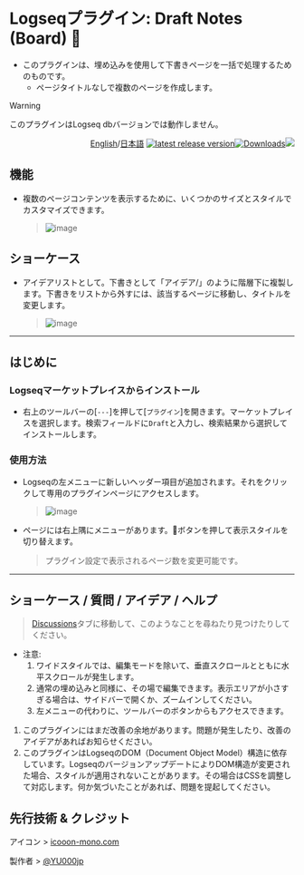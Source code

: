 # Logseqプラグイン: Draft Notes (Board) 📝

- このプラグインは、埋め込みを使用して下書きページを一括で処理するためのものです。
  - ページタイトルなしで複数のページを作成します。

> [!WARNING]
このプラグインはLogseq dbバージョンでは動作しません。

<div align="right">

[English](https://github.com/YU000jp/logseq-plugin-draft-notes/)/[日本語](https://github.com/YU000jp/logseq-plugin-draft-notes/blob/main/readme.ja.md) [![latest release version](https://img.shields.io/github/v/release/YU000jp/logseq-plugin-draft-notes)](https://github.com/YU000jp/logseq-plugin-draft-notes/releases)[![Downloads](https://img.shields.io/github/downloads/YU000jp/logseq-plugin-draft-notes/total.svg)](https://github.com/YU000jp/logseq-plugin-draft-notes/releases)<!-- Published 2023 --><a href="https://www.buymeacoffee.com/yu000japan"><img src="https://img.buymeacoffee.com/button-api/?text=Buy me a pizza&emoji=🍕&slug=yu000japan&button_colour=FFDD00&font_colour=000000&font_family=Poppins&outline_colour=000000&coffee_colour=ffffff" /></a>
</div>

## 機能

- 複数のページコンテンツを表示するために、いくつかのサイズとスタイルでカスタマイズできます。
  > ![image](https://github.com/user-attachments/assets/2463efad-ff79-45d6-94e4-742a49fec516)

## ショーケース

- アイデアリストとして。下書きとして「アイデア/」のように階層下に複製します。下書きをリストから外すには、該当するページに移動し、タイトルを変更します。
  > ![image](https://github.com/user-attachments/assets/6d299a2d-6e52-44c3-9a50-06bebe977bbb)

---

## はじめに

### Logseqマーケットプレイスからインストール

- 右上のツールバーの[`---`]を押して[`プラグイン`]を開きます。マーケットプレイスを選択します。検索フィールドに`Draft`と入力し、検索結果から選択してインストールします。

### 使用方法

- Logseqの左メニューに新しいヘッダー項目が追加されます。それをクリックして専用のプラグインページにアクセスします。
  > ![image](https://github.com/user-attachments/assets/1c591a2c-0abd-482c-8d6c-18ff1b93e547)

- ページには右上隅にメニューがあります。🎨ボタンを押して表示スタイルを切り替えます。
  > プラグイン設定で表示されるページ数を変更可能です。

---

## ショーケース / 質問 / アイデア / ヘルプ

> [Discussions](https://github.com/YU000jp/logseq-plugin-draft-notes/discussions)タブに移動して、このようなことを尋ねたり見つけたりしてください。
- 注意:
  1. ワイドスタイルでは、編集モードを除いて、垂直スクロールとともに水平スクロールが発生します。
  1. 通常の埋め込みと同様に、その場で編集できます。表示エリアが小さすぎる場合は、サイドバーで開くか、ズームインしてください。
  1. 左メニューの代わりに、ツールバーのボタンからもアクセスできます。
1. このプラグインにはまだ改善の余地があります。問題が発生したり、改善のアイデアがあればお知らせください。
1. このプラグインはLogseqのDOM（Document Object Model）構造に依存しています。LogseqのバージョンアップデートによりDOM構造が変更された場合、スタイルが適用されないことがあります。その場合はCSSを調整して対応します。何か気づいたことがあれば、問題を提起してください。

## 先行技術 & クレジット

アイコン > [icooon-mono.com](https://icooon-mono.com/12033-%e7%bd%b2%e5%90%8d%e3%82%a2%e3%82%a4%e3%82%b3%e3%83%b3/)

製作者 > [@YU000jp](https://github.com/YU000jp)
